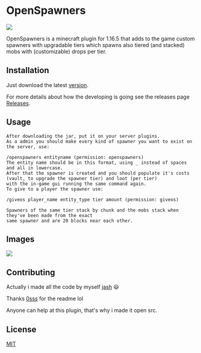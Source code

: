 # OpenSpawners

![](https://media.discordapp.net/attachments/802364992845512728/836125906799558686/openspawners_1.png?width=450&height=450)

OpenSpawners is a minecraft plugin for 1.16.5 that adds to the game custom spawners with upgradable tiers which spawns also tiered (and stacked) mobs with (customizable) drops per tier.

## Installation

Just download the latest [version](https://github.com/jashscript/openspawners/releases/download/1.0-SNAPSHOT/openSpawners-1.0-SNAPSHOT.jar).

For more details about how the developing is going see the releases page [Releases](https://github.com/jashscript/openspawners/releases/tag/1.0-SNAPSHOT).

## Usage
```
After downloading the jar, put it on your server plugins.
As a admin you should make every kind of spawner you want to exist on the server, use:

/openspawners entityname (permission: openspawners)
The entity name should be in this format, using _ instead of spaces and all in lowercase. 
After that the spawner is created and you should populate it's costs (vault, to upgrade the spawner tier) and loot (per tier) 
with the in-game gui running the same command again.
To give to a player the spawner use:

/giveos player_name entity_type tier amount (permission: giveos)

Spawners of the same tier stack by chunk and the mobs stack when they've been made from the exact
same spawner and are 20 blocks near each other.
```
## Images
![](https://media.discordapp.net/attachments/802364992845512728/836124592174530670/unknown.png?width=559&height=400)

## Contributing

Actually i made all the code by myself [jash](https://github.com/jashscript) 😃

Thanks [0sss](https://github.com/0ssss) for the readme lol

Anyone can help at this plugin, that's why i made it open src. 

## License
[MIT](https://choosealicense.com/licenses/mit/)
